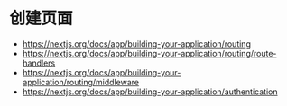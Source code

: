 # 创建页面

- https://nextjs.org/docs/app/building-your-application/routing
- https://nextjs.org/docs/app/building-your-application/routing/route-handlers
- https://nextjs.org/docs/app/building-your-application/routing/middleware
- https://nextjs.org/docs/app/building-your-application/authentication